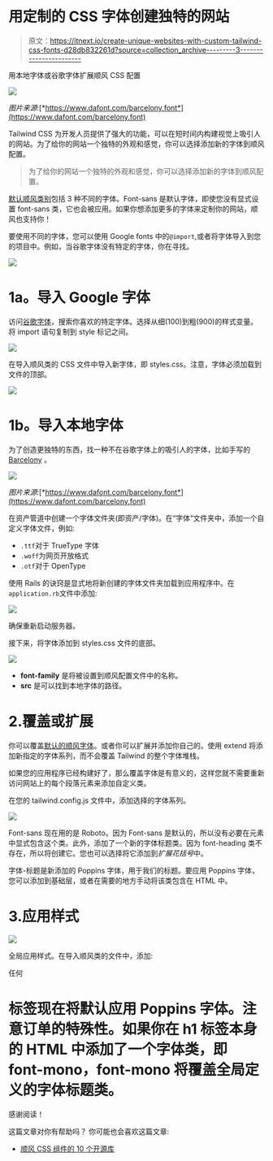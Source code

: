 # 用定制的 CSS 字体创建独特的网站

> 原文：<https://itnext.io/create-unique-websites-with-custom-tailwind-css-fonts-d28db832261d?source=collection_archive---------3----------------------->

用本地字体或谷歌字体扩展顺风 CSS 配置

![](img/e4c574d173664663bc219f2a11eec706.png)

*图片来源:*[*https://www.dafont.com/barcelony.font*](https://www.dafont.com/barcelony.font)

Tailwind CSS 为开发人员提供了强大的功能，可以在短时间内构建视觉上吸引人的网站。为了给你的网站一个独特的外观和感觉，你可以选择添加新的字体到顺风配置。

> 为了给你的网站一个独特的外观和感觉，你可以选择添加新的字体到顺风配置。

[默认顺风类别](https://tailwindcss.com/docs/font-family)包括 3 种不同的字体。Font-sans 是默认字体，即使您没有显式设置 font-sans 类，它也会被应用。如果你想添加更多的字体来定制你的网站，顺风也支持你！

要使用不同的字体，您可以使用 Google fonts 中的`@import`,或者将字体导入到您的项目中。例如，当谷歌字体没有特定的字体，你在寻找。

![](img/2ab5a68c52438bd7134c785f11179a2c.png)

# 1a。导入 Google 字体

访问[谷歌字体](https://fonts.google.com/)，搜索你喜欢的特定字体。选择从细(100)到粗(900)的样式变量。将 import 语句复制到 style 标记之间。

![](img/32f82348633dc21a2e608d1b0f25c6cb.png)

在导入顺风类的 CSS 文件中导入新字体，即 styles.css。注意，字体必须加载到文件的顶部。

![](img/a35792d1b669cb37c44b4f63c242dbf4.png)

# 1b。导入本地字体

为了创造更独特的东西，找一种不在谷歌字体上的吸引人的字体，比如手写的 [Barcelony](https://www.dafont.com/barcelony.font) 。

![](img/e4c574d173664663bc219f2a11eec706.png)

*图片来源:*[*https://www.dafont.com/barcelony.font*](https://www.dafont.com/barcelony.font)

在资产管道中创建一个字体文件夹(即资产/字体)。在“字体”文件夹中，添加一个自定义字体文件，例如:

*   `.ttf`对于 TrueType 字体
*   `.woff`为网页开放格式
*   `.otf`对于 OpenType

使用 Rails 的诀窍是显式地将新创建的字体文件夹加载到应用程序中。在`application.rb`文件中添加:

![](img/94119b4f84d4da0f05ab63785bf1639f.png)

确保重新启动服务器。

接下来，将字体添加到 styles.css 文件的底部。

![](img/8ae718c557182c7d6be96e8954679f63.png)

*   **font-family** 是将被设置到顺风配置文件中的名称。
*   **src** 是可以找到本地字体的路径。

# 2.覆盖或扩展

你可以覆盖[默认的顺风字体](https://tailwindcss.com/docs/font-family)。或者你可以扩展并添加你自己的。使用 extend 将添加新指定的字体系列，而不会覆盖 Tailwind 的整个字体堆栈。

如果您的应用程序已经构建好了，那么覆盖字体是有意义的，这样您就不需要重新访问网站上的每个段落元素来添加自定义类。

在您的 tailwind.config.js 文件中，添加选择的字体系列。

![](img/18d9fb6d268b29f011ea4eb7bea04459.png)

Font-sans 现在用的是 Roboto。因为 Font-sans 是默认的，所以没有必要在元素中显式包含这个类。此外，添加了一个新的字体标题类。因为 font-heading 类不存在，所以将创建它。您也可以选择将它添加到*扩展花括号*中。

字体-标题是新添加的 Poppins 字体，用于我们的标题。要应用 Poppins 字体，您可以添加到基础层，或者在需要的地方手动将该类包含在 HTML 中。

# 3.应用样式

![](img/7f65b582653001f2832c2cb264646a3c.png)

全局应用样式。在导入顺风类的文件中，添加:

任何

# 标签现在将默认应用 Poppins 字体。注意订单的特殊性。如果你在 h1 标签本身的 HTML 中添加了一个字体类，即 font-mono，font-mono 将覆盖全局定义的字体标题类。

感谢阅读！

这篇文章对你有帮助吗？
你可能也会喜欢这篇文章:

*   [顺风 CSS 组件的 10 个开源库](https://betterprogramming.pub/10-open-source-libraries-for-tailwind-css-components-fdbcb692afa9?sk=dd45d6af5fbe04f658f8ffb53309adf9)